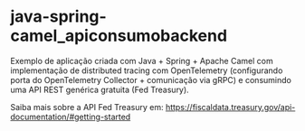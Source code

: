 # java-spring-camel_apiconsumobackend
Exemplo de aplicação criada com Java + Spring + Apache Camel com implementação de distributed tracing com OpenTelemetry (configurando porta do OpenTelemetry Collector + comunicação via gRPC) e consumindo uma API REST genérica gratuita (Fed Treasury).

Saiba mais sobre a API Fed Treasury em: https://fiscaldata.treasury.gov/api-documentation/#getting-started
